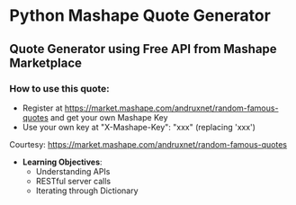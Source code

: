 # Python Mashape Quote Generator
## Quote Generator using Free API from Mashape Marketplace


### How to use this quote:

* Register at https://market.mashape.com/andruxnet/random-famous-quotes and get your own Mashape Key
* Use your own key at "X-Mashape-Key": "xxx" (replacing 'xxx')


Courtesy: https://market.mashape.com/andruxnet/random-famous-quotes

* **Learning Objectives**:
  * Understanding APIs
  * RESTful server calls
  * Iterating through Dictionary
